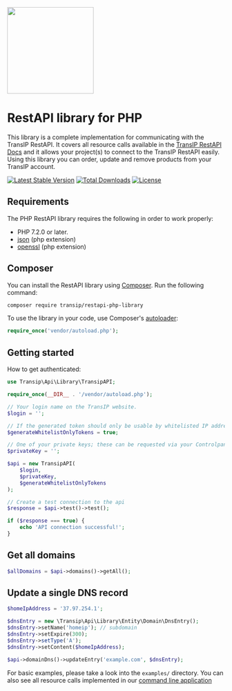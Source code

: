 <a href="https://transip.eu" target="_blank">
    <img width="200px" src="https://www.transip.nl/img/cp/transip-logo.svg">
</a>

# RestAPI library for PHP

This library is a complete implementation for communicating with the TransIP RestAPI. It covers all resource calls available in the [TransIP RestAPI Docs](https://api.transip.nl/rest/docs.html) and it allows your project(s) to connect to the TransIP RestAPI easily. Using this library you can order, update and remove products from your TransIP account. 

[![Latest Stable Version](https://poser.pugx.org/transip/restapi-php-library/v/stable?format=flat-square)](https://packagist.org/packages/transip/restapi-php-library)
[![Total Downloads](https://poser.pugx.org/transip/restapi-php-library/downloads?format=flat-square)](https://packagist.org/packages/transip/restapi-php-library)
[![License](https://poser.pugx.org/transip/restapi-php-library/license?format=flat-square)](https://packagist.org/packages/transip/restapi-php-library)

## Requirements

The PHP RestAPI library requires the following in order to work properly:

* PHP 7.2.0 or later.
* [json](https://www.php.net/manual/en/book.json.php) (php extension)
* [openssl](https://www.php.net/manual/en/book.openssl.php) (php extension)

## Composer
You can install the RestAPI library using [Composer](http://getcomposer.org/). Run the following command:
```bash
composer require transip/restapi-php-library
```
To use the library in your code, use Composer's [autoloader](https://getcomposer.org/doc/01-basic-usage.md#autoloading):
```php
require_once('vendor/autoload.php');
```

## Getting started
How to get authenticated:
```php
use Transip\Api\Library\TransipAPI;

require_once(__DIR__ . '/vendor/autoload.php');

// Your login name on the TransIP website.
$login = '';

// If the generated token should only be usable by whitelisted IP addresses in your Controlpanel
$generateWhitelistOnlyTokens = true;

// One of your private keys; these can be requested via your Controlpanel
$privateKey = '';

$api = new TransipAPI(
    $login,
    $privateKey,
    $generateWhitelistOnlyTokens
);

// Create a test connection to the api
$response = $api->test()->test();

if ($response === true) {
    echo 'API connection successful!';
}
```

## Get all domains
```php
$allDomains = $api->domains()->getAll();
```

## Update a single DNS record
```php
$homeIpAddress = '37.97.254.1'; 

$dnsEntry = new \Transip\Api\Library\Entity\Domain\DnsEntry();
$dnsEntry->setName('homeip'); // subdomain
$dnsEntry->setExpire(300);
$dnsEntry->setType('A');
$dnsEntry->setContent($homeIpAddress);

$api->domainDns()->updateEntry('example.com', $dnsEntry);
```

For basic examples, please take a look into the `examples/` directory. You can also see all resource calls implemented in our [command line application](https://github.com/transip/tipctl#how-php-resource-calls-are-implemented)
